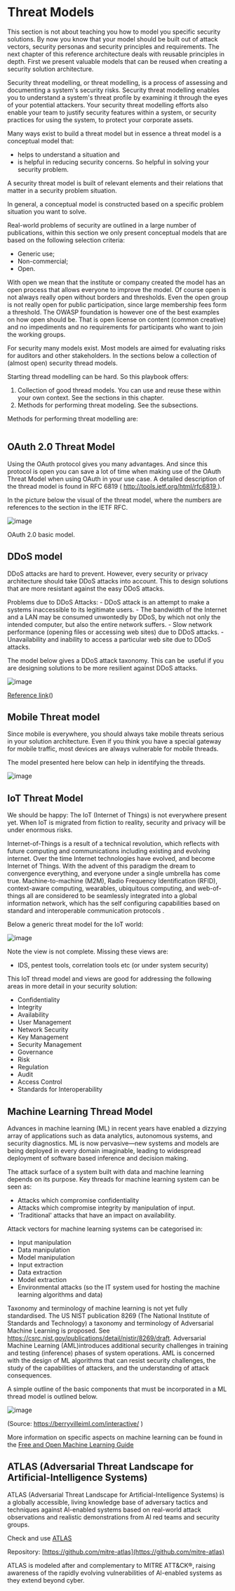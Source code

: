 # Threat Models

This section is not about teaching you how to model you specific
security solutions. By now you know that your model should be
built out of attack vectors, security personas and security principles and requirements. The next chapter of this reference
architecture deals with reusable principles in depth. First we present
valuable models that can be reused when creating a security solution architecture.

Security threat modelling, or threat modelling, is a process of
assessing and documenting a system's security risks. Security threat
modelling enables you to understand a system's threat profile by
examining it through the eyes of your potential attackers. Your security
threat modelling efforts also enable your team to justify security
features within a system, or security practices for using the system, to
protect your corporate assets.

Many ways exist to build a threat model but in essence a threat model is
a conceptual model that:

-   helps to understand a situation and
-   is helpful in reducing security concerns. So helpful in
    solving your security problem.

A security threat model is built of relevant elements and their relations that matter in a security problem
situation.

In general, a conceptual model is constructed based on a specific
problem situation you want to solve. 

Real-world problems of security are outlined in a
large number of publications, within this section we only present
conceptual models that are based on the following selection criteria:

-   Generic use;
-   Non-commercial;
-   Open.

With open we mean that the institute or company created the model has an
open process that allows everyone to improve the model. Of course open
is not always really open without borders and thresholds. Even the open
group is not really open for public participation, since large
membership fees form a threshold. The OWASP foundation is however one
of the best examples on how open should be. That is open license on
content (common creative) and no impediments and no requirements for
participants who want to join the working groups.

For security many models exist. Most models are aimed for
evaluating risks for auditors and other stakeholders. In the sections
below a collection of (almost open) security thread models.

Starting thread modelling can be hard. So this playbook offers:
1. Collection of good thread models. You can use and reuse these within your own context. See the sections in this chapter.
2. Methods for performing threat modeling. See the subsections.

Methods for performing threat modelling are:

```{tableofcontents}
```



## OAuth 2.0 Threat Model

Using the OAuth protocol gives you many advantages. And since this
protocol is open you can save a lot of time when making use of the OAuth
Threat Model when using OAuth in your use case. A detailed description
of the thread model is found in RFC 6819
( http://tools.ietf.org/html/rfc6819 ).

In the picture below the visual of the threat model, where the numbers
are references to the section in the IETF RFC.

![image](../images/oath2.png)

OAuth 2.0 basic model. 

## DDoS model

DDoS attacks are hard to prevent. However, every security or privacy
architecture should take DDoS attacks into account. This to design
solutions that are more resistant against the easy DDoS attacks. 

Problems due to DDoS Attacks: - DDoS attack is an attempt to make a
systems inaccessible to its legitimate users. - The bandwidth of the
Internet and a LAN may be consumed unwontedly by DDoS, by which not only
the intended computer, but also the entire network suffers. - Slow
network performance (opening files or accessing web sites) due to DDoS
attacks. - Unavailability and inability to access a particular web site
due to DDoS attacks.

The model below gives a DDoS attack taxonomy. This can be  useful if you
are designing solutions to be more resilient against DDoS attacks.

![image](../images/ddos-model.png)

[Reference link](https://file.scirp.org/Html/5-7800164_34631.htm)()

## Mobile Threat model

Since mobile is everywhere, you should always take mobile threats
serious in your solution architecture. Even if you think you have a
special gateway for mobile traffic, most devices are always vulnerable
for mobile threads.

The model presented here below can help in identifying the threads.

![image](../images/mobile-threads.png)

## IoT Threat Model

We should be happy: The IoT (Internet of Things) is not everywhere
present yet. When IoT is migrated from fiction to reality, security and
privacy will be under enormous risks.

Internet-of-Things is a result of a technical revolution, which reflects
with future computing and communications including existing and evolving
internet. Over the time Internet technologies have evolved, and become
Internet of Things. With the advent of this paradigm the dream to
convergence everything, and everyone under a single umbrella has come
true. Machine-to-machine (M2M), Radio Frequency Identification (RFID),
context-aware computing, wearables, ubiquitous computing, and
web-of-things all are considered to be seamlessly integrated into a
global information network, which has the self configuring capabilities
based on standard and interoperable communication protocols .

Below a generic threat model for the IoT world:

![image](../images/image_11_IoT.png)

Note the view is not complete. Missing these views are:

-   IDS, pentest tools, correlation tools etc (or under system security)

This IoT thread model and views are good for addressing the following
areas in more detail in your security solution:

-   Confidentiality
-   Integrity
-   Availability
-   User Management
-   Network Security
-   Key Management
-   Security Management
-   Governance
-   Risk
-   Regulation
-   Audit
-   Access Control
-   Standards for Interoperability

## Machine Learning Thread Model

Advances in machine learning (ML) in recent years have enabled a
dizzying array of applications such as data analytics, autonomous
systems, and security diagnostics. ML is now pervasive—new systems and
models are being deployed in every domain imaginable, leading to
widespread deployment of software based inference and decision making.

The attack surface of a system built with data and machine learning
depends on its purpose. Key threads for machine learning system can be
seen as:

-   Attacks which compromise confidentiality
-   Attacks which compromise integrity by manipulation of input.
-   'Traditional' attacks that have an impact on availability.

Attack vectors for machine learning systems can be categorised in:

-   Input manipulation
-   Data manipulation
-   Model manipulation
-   Input extraction
-   Data extraction
-   Model extraction
-   Environmental attacks (so the IT system used for hosting the machine
    learning algorithms and data)

Taxonomy and terminology of machine learning is not yet fully
standardised. The US NIST publication 8269 (The National Institute of
Standards and Technology) a taxonomy and terminology of Adversarial
Machine Learning is proposed. See
<https://csrc.nist.gov/publications/detail/nistir/8269/draft>.
Adversarial Machine Learning (AML)introduces additional security
challenges in training and testing (inference) phases of system
operations. AML is concerned with the design of ML algorithms that can
resist security challenges, the study of the capabilities of attackers,
and the understanding of attack consequences.

A simple outline of the basic components that must be incorporated in a
ML thread model is outlined below.

![image](../images/ml-system.png)

(Source: <https://berryvilleiml.com/interactive/> )

More information on specific aspects on machine learning can be found in
the [Free and Open Machine Learning Guide](https://nocomplexity.com/documents/fossml/abstract.html)

## ATLAS (Adversarial Threat Landscape for Artificial-Intelligence Systems)

 ATLAS (Adversarial Threat Landscape for Artificial-Intelligence Systems) is a globally accessible, living knowledge base of adversary tactics and techniques against Al-enabled systems based on real-world attack observations and realistic demonstrations from Al red teams and security groups. 

 Check and use [ATLAS](https://atlas.mitre.org/)

 Repository: [https://github.com/mitre-atlas](https://github.com/mitre-atlas)

 ATLAS is modeled after and complementary to MITRE ATT&CK®, raising awareness of the rapidly evolving vulnerabilities of Al-enabled systems as they extend beyond cyber. 
